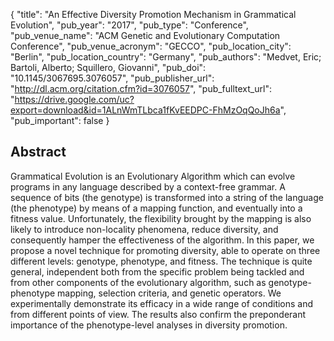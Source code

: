 {
  "title": "An Effective Diversity Promotion Mechanism in Grammatical Evolution",
  "pub_year": "2017",
  "pub_type": "Conference",
  "pub_venue_name": "ACM Genetic and Evolutionary Computation Conference",
  "pub_venue_acronym": "GECCO",
  "pub_location_city": "Berlin",
  "pub_location_country": "Germany",
  "pub_authors": "Medvet, Eric; Bartoli, Alberto; Squillero, Giovanni",
  "pub_doi": "10.1145/3067695.3076057",
  "pub_publisher_url": "http://dl.acm.org/citation.cfm?id=3076057",
  "pub_fulltext_url": "https://drive.google.com/uc?export=download&id=1ALnWmTLbca1fKvEEDPC-FhMzOqQoJh6a",
  "pub_important": false
}

## Abstract
Grammatical Evolution is an Evolutionary Algorithm which can evolve programs in any language described by a context-free grammar. A sequence of bits (the genotype) is transformed into a string of the language (the phenotype) by means of a mapping function, and eventually into a fitness value. Unfortunately, the flexibility brought by the mapping is also likely to introduce non-locality phenomena, reduce diversity, and consequently hamper the effectiveness of the algorithm. In this paper, we propose a novel technique for promoting diversity, able to operate on three different levels: genotype, phenotype, and fitness. The technique is quite general, independent both from the specific problem being tackled and from other components of the evolutionary algorithm, such as genotype-phenotype mapping, selection criteria, and genetic operators. We experimentally demonstrate its efficacy in a wide range of conditions and from different points of view. The results also confirm the preponderant importance of the phenotype-level analyses in diversity promotion.
